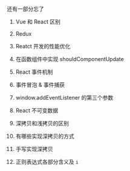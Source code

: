 还有一部分忘了

1. Vue 和 React 区别

2. Redux

3. Reatct 开发的性能优化

4. 在函数组件中实现 shouldComponentUpdate

5. React 事件机制

6. 事件冒泡 & 事件捕获

7. window.addEventListener 的第三个参数

8. React 不可变数据

9. 深拷贝和浅拷贝的区别

10. 有哪些实现深拷贝的方式

11. 手写实现深拷贝

12. 正则表达式各部分含义及 `i`



